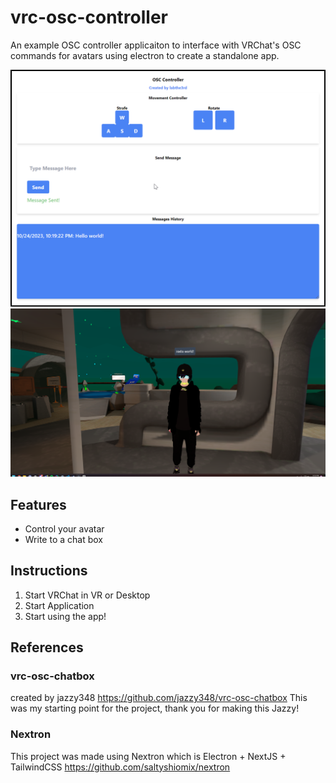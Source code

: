 # vrc-osc-controller

An example OSC controller applicaiton to interface with VRChat's OSC commands for avatars using electron to create a standalone app.

![Demo Image 1](/readme-files/Demo1.png)
![Demo Image 2](/readme-files/Demo2.png)

## Features

- Control your avatar
- Write to a chat box

## Instructions

1. Start VRChat in VR or Desktop
2. Start Application
3. Start using the app!

## **References**

### vrc-osc-chatbox

created by jazzy348
https://github.com/jazzy348/vrc-osc-chatbox
This was my starting point for the project, thank you for making this Jazzy!

### Nextron

This project was made using Nextron which is Electron + NextJS + TailwindCSS
https://github.com/saltyshiomix/nextron
